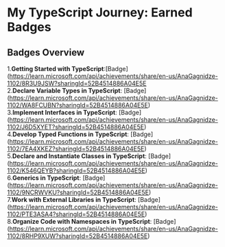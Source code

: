# My TypeScript Journey: Earned Badges 
## Badges Overview<br>
1.**Getting Started with TypeScript**:[Badge] (https://learn.microsoft.com/api/achievements/share/en-us/AnaGagnidze-1102/8R3U9JSW?sharingId=52B4514886A04E5E<br>
2.**Declare Variable Types in TypeScript**: [Badge] (https://learn.microsoft.com/api/achievements/share/en-us/AnaGagnidze-1102/WA8FCUBN?sharingId=52B4514886A04E5E)<br>
3.**Implement Interfaces in TypeScript**: [Badge] (https://learn.microsoft.com/api/achievements/share/en-us/AnaGagnidze-1102/J6D5XYET?sharingId=52B4514886A04E5E)<br>
4.**Develop Typed Functions in TypeScript**: [Badge] (https://learn.microsoft.com/api/achievements/share/en-us/AnaGagnidze-1102/7EA4XKEZ?sharingId=52B4514886A04E5E)<br>
5.**Declare and Instantiate Classes in TypeScript**: [Badge] (https://learn.microsoft.com/api/achievements/share/en-us/AnaGagnidze-1102/K546QEYB?sharingId=52B4514886A04E5E)<br>
6.**Generics in TypeScript**: [Badge] (https://learn.microsoft.com/api/achievements/share/en-us/AnaGagnidze-1102/9NCRWVKU?sharingId=52B4514886A04E5E)<br>
7.**Work with External Libraries in TypeScript**: [Badge] (https://learn.microsoft.com/api/achievements/share/en-us/AnaGagnidze-1102/PTE3ASA4?sharingId=52B4514886A04E5E)<br>
8.**Organize Code with Namespaces in TypeScript**: [Badge] (https://learn.microsoft.com/api/achievements/share/en-us/AnaGagnidze-1102/8RHP9XUW?sharingId=52B4514886A04E5E)<br>

